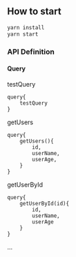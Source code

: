 ## How to start

```bash
yarn install
yarn start
```

### API Definition

#### Query

testQuery

```
query{
    testQuery
}
```

getUsers

```
query{
    getUsers(){
        id,
        userName,
        userAge,
    }
}
```

getUserById

```
query{
    getUserById(id){
        id,
        userName,
        userAge
    }
}
```

...
